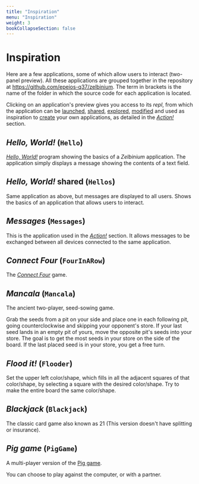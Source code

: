 ```yaml
---
title: "Inspiration"
menu: "Inspiration"
weight: 3
bookCollapseSection: false
---
```


# Inspiration

Here are a few applications, some of which allow users to interact (two-panel preview). All these applications are grouped together in the repository at <https://github.com/epeios-q37/zelbinium>. The term in brackets is the name of the folder in which the source code for each application is located.

Clicking on an application's preview gives you access to its *repl*, from which the application can be [launched](../action/launch), [shared](../action/share), [explored](../action/explore), [modified](../action/modify) and used as inspiration to [create](../action/create) your own applications, as detailed in the [*Action!*](../action/) section.

## *Hello, World!* (`Hello`)

[*Hello, World!*](https://en.wikipedia.org/wiki/%22Hello,_World!%22_program) program showing the basics of a *Zelbinium* application. The application simply displays a message showing the contents of a text field.

<div data-demo="Hello"></div>

## *Hello, World!* shared (`Hellos`)

Same application as above, but messages are displayed to all users. Shows the basics of an application that allows users to interact.

<div data-demo="Hellos"></div>

## *Messages* (`Messages`)

This is the application used in the [*Action!*](../action/) section. It allows messages to be exchanged between all devices connected to the same application.

<div data-demo="Messages"></div>

## *Connect Four* (`FourInARow`)

The [*Connect Four*](https://en.wikipedia.org/wiki/Connect_Four) game.

<div data-demo="FourInARow"></div>

## *Mancala* (`Mancala`)

The ancient two-player, seed-sowing game.

Grab the seeds from a pit on your side and place one in each following pit, going counterclockwise and skipping your opponent's store. If your last seed lands in an empty pit of yours, move the opposite pit's seeds into your store. The goal is to get the most seeds in your store on the side of the board. If the last placed seed is in your store, you get a free turn.

<div data-demo="Mancala"></div>

## *Flood it!* (`Flooder`)

Set the upper left color/shape, which fills in all the adjacent squares of that color/shape, by selecting a square with the desired color/shape. Try to make the entire board the same color/shape.

<div data-demo="Flooder"></div>

## *Blackjack* (`Blackjack`)

The classic card game also known as 21 (This version doesn't have splitting or insurance).

<div data-demo="Blackjack"></div>

## *Pig game* (`PigGame`)

A multi-player version of the [Pig game](https://en.wikipedia.org/wiki/Pig_(dice_game)#Gameplay).

You can choose to play against the computer, or with a partner.

<div data-demo="PigGame"></div>

<script>
  function demoLink(element) {
    const demo = element.getAttribute("data-demo");
    element.innerHTML = '\
<center>\
  <div style="font-size: smaller; font-style: oblique;">Click <a target="_blank" href="https://replit.com/@Zelbinium/' + demo + '">here</a> or on the preview to access the application.</div>\
  <div>\
    <a target="_blank" href="https://replit.com/@Zelbinium/' + demo + '">\
      <img src="./' + demo +  '.gif"/>\
    </a>\
  </div>\
</center>';
  }

  const demos = document.getElementsByTagName("div");

  for ( const demo of demos ) {
    if ( demo.hasAttribute("data-demo") )
      demoLink(demo);
  }
</script>
